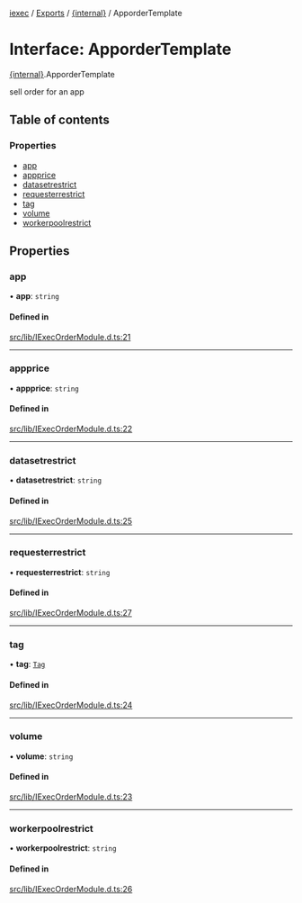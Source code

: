 [iexec](../README.md) / [Exports](../modules.md) / [{internal}](../modules/internal_.md) / ApporderTemplate

# Interface: ApporderTemplate

[{internal}](../modules/internal_.md).ApporderTemplate

sell order for an app

## Table of contents

### Properties

- [app](internal_.ApporderTemplate.md#app)
- [appprice](internal_.ApporderTemplate.md#appprice)
- [datasetrestrict](internal_.ApporderTemplate.md#datasetrestrict)
- [requesterrestrict](internal_.ApporderTemplate.md#requesterrestrict)
- [tag](internal_.ApporderTemplate.md#tag)
- [volume](internal_.ApporderTemplate.md#volume)
- [workerpoolrestrict](internal_.ApporderTemplate.md#workerpoolrestrict)

## Properties

### app

• **app**: `string`

#### Defined in

[src/lib/IExecOrderModule.d.ts:21](https://github.com/iExecBlockchainComputing/iexec-sdk/blob/4161173/src/lib/IExecOrderModule.d.ts#L21)

___

### appprice

• **appprice**: `string`

#### Defined in

[src/lib/IExecOrderModule.d.ts:22](https://github.com/iExecBlockchainComputing/iexec-sdk/blob/4161173/src/lib/IExecOrderModule.d.ts#L22)

___

### datasetrestrict

• **datasetrestrict**: `string`

#### Defined in

[src/lib/IExecOrderModule.d.ts:25](https://github.com/iExecBlockchainComputing/iexec-sdk/blob/4161173/src/lib/IExecOrderModule.d.ts#L25)

___

### requesterrestrict

• **requesterrestrict**: `string`

#### Defined in

[src/lib/IExecOrderModule.d.ts:27](https://github.com/iExecBlockchainComputing/iexec-sdk/blob/4161173/src/lib/IExecOrderModule.d.ts#L27)

___

### tag

• **tag**: [`Tag`](../modules/internal_.md#tag)

#### Defined in

[src/lib/IExecOrderModule.d.ts:24](https://github.com/iExecBlockchainComputing/iexec-sdk/blob/4161173/src/lib/IExecOrderModule.d.ts#L24)

___

### volume

• **volume**: `string`

#### Defined in

[src/lib/IExecOrderModule.d.ts:23](https://github.com/iExecBlockchainComputing/iexec-sdk/blob/4161173/src/lib/IExecOrderModule.d.ts#L23)

___

### workerpoolrestrict

• **workerpoolrestrict**: `string`

#### Defined in

[src/lib/IExecOrderModule.d.ts:26](https://github.com/iExecBlockchainComputing/iexec-sdk/blob/4161173/src/lib/IExecOrderModule.d.ts#L26)
